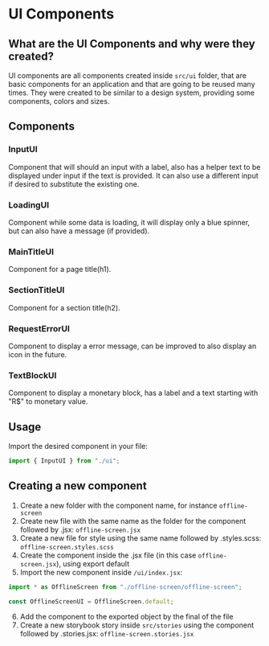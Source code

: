 # UI Components

## What are the UI Components and why were they created?

UI components are all components created inside `src/ui` folder, that are basic components for an application and that are going to be reused many times. They were created to be similar to a design system, providing some components, colors and sizes.

## Components

### InputUI

Component that will should an input with a label, also has a helper text to be displayed under input if the text is provided. It can also use a different input if desired to substitute the existing one.

### LoadingUI

Component while some data is loading, it will display only a blue spinner, but can also have a message (if provided).

### MainTitleUI

Component for a page title(h1).

### SectionTitleUI

Component for a section title(h2).

### RequestErrorUI

Component to display a error message, can be improved to also display an icon in the future.

### TextBlockUI

Component to display a monetary block, has a label and a text starting with "R$" to monetary value.

## Usage

Import the desired component in your file:

```js
import { InputUI } from "./ui";
```

## Creating a new component

1. Create a new folder with the component name, for instance `offline-screen`
2. Create new file with the same name as the folder for the component followed by .jsx: `offline-screen.jsx`
3. Create a new file for style using the same name followed by .styles.scss: `offline-screen.styles.scss`
4. Create the component inside the .jsx file (in this case `offline-screen.jsx`), using export default
5. Import the new component inside `/ui/index.jsx`:

```js
import * as OfflineScreen from "./offline-screen/offline-screen";

const OfflineScreenUI = OfflineScreen.default;
```

6. Add the component to the exported object by the final of the file
7. Create a new storybook story inside `src/stories` using the component followed by .stories.jsx: `offline-screen.stories.jsx`
